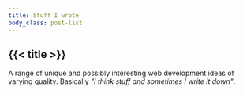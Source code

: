 ```yaml
---
title: Stuff I wrote
body_class: post-list
---
```

<section>
  <div class="container">
    <h1 class="page-title">{{< title >}}</h1>
    <p>A range of unique and possibly interesting web development ideas of varying quality. Basically <em>"I think stuff and sometimes I write it down"</em>.</p>
  </div>
</section>